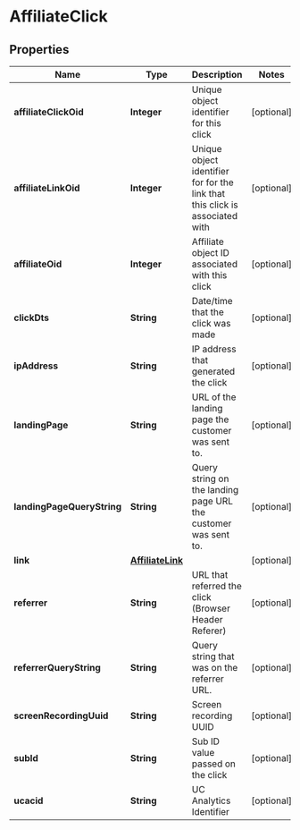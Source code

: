 
# AffiliateClick

## Properties
Name | Type | Description | Notes
------------ | ------------- | ------------- | -------------
**affiliateClickOid** | **Integer** | Unique object identifier for this click |  [optional]
**affiliateLinkOid** | **Integer** | Unique object identifier for for the link that this click is associated with |  [optional]
**affiliateOid** | **Integer** | Affiliate object ID associated with this click |  [optional]
**clickDts** | **String** | Date/time that the click was made |  [optional]
**ipAddress** | **String** | IP address that generated the click |  [optional]
**landingPage** | **String** | URL of the landing page the customer was sent to. |  [optional]
**landingPageQueryString** | **String** | Query string on the landing page URL the customer was sent to. |  [optional]
**link** | [**AffiliateLink**](AffiliateLink.md) |  |  [optional]
**referrer** | **String** | URL that referred the click (Browser Header Referer) |  [optional]
**referrerQueryString** | **String** | Query string that was on the referrer URL. |  [optional]
**screenRecordingUuid** | **String** | Screen recording UUID |  [optional]
**subId** | **String** | Sub ID value passed on the click |  [optional]
**ucacid** | **String** | UC Analytics Identifier |  [optional]




